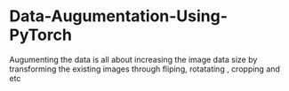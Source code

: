 # Data-Augumentation-Using-PyTorch
 Augumenting the data is all about increasing the image data size by transforming the existing images through fliping, rotatating , cropping and etc
